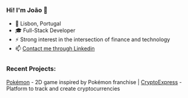 ##
### Hi! I'm João 👋
- 📍 Lisbon, Portugal
- 🎓 Full-Stack Developer 
- ⚡ Strong interest in the intersection of finance and technology
- 📫 [Contact me through Linkedin](https://www.linkedin.com/in/jcarrilho11/)

##
### Recent Projects:
[Pokémon](https://jcarrilho.github.io/canvas-project-pokemon/) - 2D game inspired by Pokémon franchise | [CryptoExpress](https://vast-puce-sheep-cap.cyclic.app/home) - Platform to track and create cryptocurrencies
##

<!--
- 🔭 I’m currently working on ...
- 🌱 I’m currently learning ...
- 👯 I’m looking to collaborate on ...
- 🤔 I’m looking for help with ...
- 💬 Ask me about ...
- 📫 How to reach me: ...
- 😄 Pronouns: ...
- ⚡ Fun fact: ...

##
### 
##
-->
